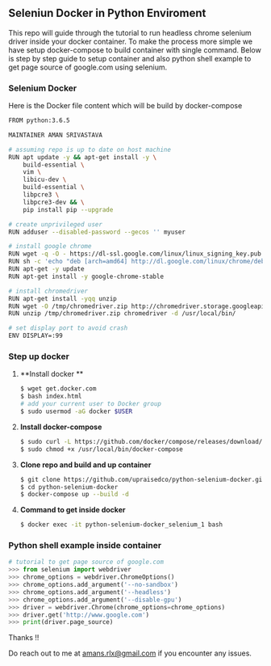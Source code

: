 ## Seleniun Docker in Python Enviroment 

This repo will guide through the tutorial to run headless chrome selenium driver inside your docker container. To make the process more simple we have setup docker-compose to build container with single command. Below is step by step guide to setup container and also python shell example to get page source of google.com using selenium.

### Selenium Docker

Here is the Docker file content which will be build by docker-compose 

```bash
FROM python:3.6.5

MAINTAINER AMAN SRIVASTAVA

# assuming repo is up to date on host machine
RUN apt update -y && apt-get install -y \
    build-essential \
    vim \
    libicu-dev \
    build-essential \
    libpcre3 \
    libpcre3-dev && \
    pip install pip --upgrade

# create unprivileged user
RUN adduser --disabled-password --gecos '' myuser  

# install google chrome
RUN wget -q -O - https://dl-ssl.google.com/linux/linux_signing_key.pub | apt-key add -
RUN sh -c 'echo "deb [arch=amd64] http://dl.google.com/linux/chrome/deb/ stable main" >> /etc/apt/sources.list.d/google-chrome.list'
RUN apt-get -y update
RUN apt-get install -y google-chrome-stable

# install chromedriver
RUN apt-get install -yqq unzip
RUN wget -O /tmp/chromedriver.zip http://chromedriver.storage.googleapis.com/`curl -sS chromedriver.storage.googleapis.com/LATEST_RELEASE`/chromedriver_linux64.zip
RUN unzip /tmp/chromedriver.zip chromedriver -d /usr/local/bin/

# set display port to avoid crash
ENV DISPLAY=:99
```

### Step up docker

1. **Install docker **

   ```bash
   $ wget get.docker.com
   $ bash index.html
   # add your current user to Docker group
   $ sudo usermod -aG docker $USER
   ```

2. **Install docker-compose**

   ```bash
   $ sudo curl -L https://github.com/docker/compose/releases/download/1.22.0/docker-compose-$(uname -s)-$(uname -m) -o /usr/local/bin/docker-compose
   $ sudo chmod +x /usr/local/bin/docker-compose
   ```

3. **Clone repo and build and up container**

   ```bash
   $ git clone https://github.com/upraisedco/python-selenium-docker.git
   $ cd python-selenium-docker
   $ docker-compose up --build -d
   ```

4. **Command to get inside docker**

   ```bash
   $ docker exec -it python-selenium-docker_selenium_1 bash
   ```

### Python shell example inside container

```python
# tutorial to get page source of google.com
>>> from selenium import webdriver
>>> chrome_options = webdriver.ChromeOptions()
>>> chrome_options.add_argument('--no-sandbox')
>>> chrome_options.add_argument('--headless')
>>> chrome_options.add_argument('--disable-gpu')
>>> driver = webdriver.Chrome(chrome_options=chrome_options)
>>> driver.get('http://www.google.com')
>>> print(driver.page_source)
```

Thanks !!

Do reach out to me at amans.rlx@gmail.com if you encounter any issues.
